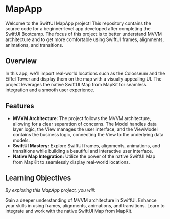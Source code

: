 # MapApp

Welcome to the SwiftUI MapApp project! This repository contains the source code for a beginner-level app developed after completing the SwiftUI Bootcamp. The focus of this project is to better understand MVVM architecture and to get more comfortable using SwiftUI frames, alignments, animations, and transitions.

## Overview

In this app, we'll import real-world locations such as the Colosseum and the Eiffel Tower and display them on the map with a visually appealing UI. The project leverages the native SwiftUI Map from MapKit for seamless integration and a smooth user experience.

## Features

- **MVVM Architecture:** The project follows the MVVM architecture, allowing for a clear separation of concerns. The Model handles data layer logic, the View manages the user interface, and the ViewModel contains the business logic, connecting the View to the underlying data models.
- **SwiftUI Mastery:** Explore SwiftUI frames, alignments, animations, and transitions while building a beautiful and interactive user interface.
- **Native Map Integration:** Utilize the power of the native SwiftUI Map from MapKit to seamlessly display real-world locations.

## Learning Objectives

*By exploring this MapApp project, you will:*

Gain a deeper understanding of MVVM architecture in SwiftUI.
Enhance your skills in using frames, alignments, animations, and transitions.
Learn to integrate and work with the native SwiftUI Map from MapKit.
